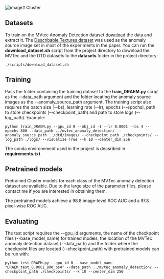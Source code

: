 ![image](https://github.com/736381914/Cluster/assets/57749157/4ce0071a-8d9c-4b80-b2de-02e4d24dccf9)# Cluster

## Datasets
To train on the MVtec Anomaly Detection dataset [download](https://www.mvtec.com/company/research/datasets/mvtec-ad)
the data and extract it. The [Describable Textures dataset](https://www.robots.ox.ac.uk/~vgg/data/dtd/) was used as the anomaly source 
image set in most of the experiments in the paper. You can run the **download_dataset.sh** script from the project directory
to download the MVTec and the DTD datasets to the **datasets** folder in the project directory:
```
./scripts/download_dataset.sh
```


## Training
Pass the folder containing the training dataset to the **train_DRAEM.py** script as the --data_path argument and the
folder locating the anomaly source images as the --anomaly_source_path argument. 
The training script also requires the batch size (--bs), learning rate (--lr), epochs (--epochs), path to store checkpoints
(--checkpoint_path) and path to store logs (--log_path).
Example:

```
python train_DRAEM.py --gpu_id 0 --obj_id -1 --lr 0.0001 --bs 4 --epochs 800 --data_path ../mvtec_anomaly_detection/ --anomaly_source_path ../dtd/images/ --checkpoint_path ./checkpoints/ --log_path ./logs/ --visualize True --k 10 --center_dim 256
```

The conda environement used in the project is decsribed in **requirements.txt**.

## Pretrained models
Pretrained Cluster models for each class of the MVTec anomaly detection dataset are available. 
Due to the large size of the parameter files, please contact me if you are interested in obtaining them.

The pretrained models achieve a 98.8 image-level ROC AUC and a 97.8 pixel-wise ROC AUC.


## Evaluating
The test script requires the --gpu_id arguments, the name of the checkpoint files (--base_model_name) for trained models, the 
location of the MVTec anomaly detection dataset (--data_path) and the folder where the checkpoint files are located (--checkpoint_path)
with pretrained models can be run with:

```
python test_DRAEM.py --gpu_id 0 --base_model_name "DRAEM_test_0.0001_800_bs4" --data_path ../mvtec_anomaly_detection/ --checkpoint_path ./checkpoints/ --k 10 --center_dim 256
```


